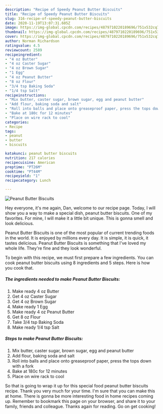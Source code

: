 ```yaml
---
description: "Recipe of Speedy Peanut Butter Biscuits"
title: "Recipe of Speedy Peanut Butter Biscuits"
slug: 316-recipe-of-speedy-peanut-butter-biscuits
date: 2020-11-19T13:07:31.605Z
image: https://img-global.cpcdn.com/recipes/4879710220189696/751x532cq70/peanut-butter-biscuits-recipe-main-photo.jpg
thumbnail: https://img-global.cpcdn.com/recipes/4879710220189696/751x532cq70/peanut-butter-biscuits-recipe-main-photo.jpg
cover: https://img-global.cpcdn.com/recipes/4879710220189696/751x532cq70/peanut-butter-biscuits-recipe-main-photo.jpg
author: Norman Richardson
ratingvalue: 4.5
reviewcount: 2589
recipeingredient:
- "4 oz Butter"
- "4 oz Caster Sugar"
- "4 oz Brown Sugar"
- "1 Egg"
- "4 oz Peanut Butter"
- "8 oz Flour"
- "3/4 tsp Baking Soda"
- "1/4 tsp Salt"
recipeinstructions:
- "Mix butter, caster sugar, brown sugar, egg and peanut butter"
- "Add flour, baking soda and salt"
- "Roll into balls and place onto greaseproof paper, press the tops down with a fork"
- "Bake at 180c for 12 minutes"
- "Place on wire rack to cool"
categories:
- Recipe
tags:
- peanut
- butter
- biscuits

katakunci: peanut butter biscuits 
nutrition: 217 calories
recipecuisine: American
preptime: "PT26M"
cooktime: "PT44M"
recipeyield: "1"
recipecategory: Lunch

---
```



![Peanut Butter Biscuits](https://img-global.cpcdn.com/recipes/4879710220189696/751x532cq70/peanut-butter-biscuits-recipe-main-photo.jpg)

Hey everyone, it's me again, Dan, welcome to our recipe page. Today, I will show you a way to make a special dish, peanut butter biscuits. One of my favorites. For mine, I will make it a little bit unique. This is gonna smell and look delicious.

Peanut Butter Biscuits is one of the most popular of current trending foods in the world. It is enjoyed by millions every day. It is simple, it is quick, it tastes delicious. Peanut Butter Biscuits is something that I've loved my whole life. They're fine and they look wonderful.




To begin with this recipe, we must first prepare a few ingredients. You can cook peanut butter biscuits using 8 ingredients and 5 steps. Here is how you cook that.

<!--inarticleads1-->

##### The ingredients needed to make Peanut Butter Biscuits:

1. Make ready 4 oz Butter
1. Get 4 oz Caster Sugar
1. Get 4 oz Brown Sugar
1. Make ready 1 Egg
1. Make ready 4 oz Peanut Butter
1. Get 8 oz Flour
1. Take 3/4 tsp Baking Soda
1. Make ready 1/4 tsp Salt




<!--inarticleads2-->

##### Steps to make Peanut Butter Biscuits:

1. Mix butter, caster sugar, brown sugar, egg and peanut butter
1. Add flour, baking soda and salt
1. Roll into balls and place onto greaseproof paper, press the tops down with a fork
1. Bake at 180c for 12 minutes
1. Place on wire rack to cool




So that is going to wrap it up for this special food peanut butter biscuits recipe. Thank you very much for your time. I'm sure that you can make this at home. There is gonna be more interesting food in home recipes coming up. Remember to bookmark this page on your browser, and share it to your family, friends and colleague. Thanks again for reading. Go on get cooking!
